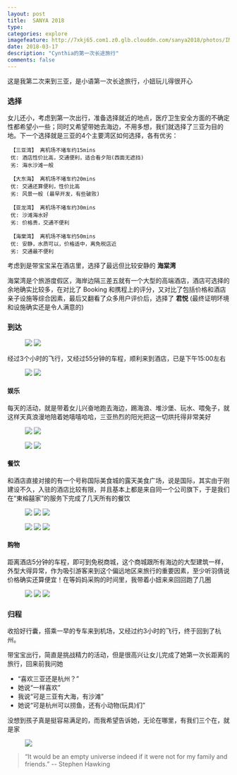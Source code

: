 ```yaml
---
layout: post
title:  SANYA 2018
type: 
categories: explore
imagefeature: http://7xkj65.com1.z0.glb.clouddn.com/sanya2018/photos/IMG_3142.jpg?imageMogr2/thumbnail/!20p
date: 2018-03-17
description: "Cynthia的第一次长途旅行"
comments: false
---
```


这是我第二次来到三亚，是小语第一次长途旅行，小妞玩儿得很开心

### 选择

女儿还小，考虑到第一次出行，准备选择就近的地点，医疗卫生安全方面的不确定性都希望小一些；同时又希望带她去海边，不用多想，我们就选择了三亚为目的地。下一个选择就是三亚的4个主要湾区如何选择，各有优劣：

``` 【三亚湾】 离机场不堵车约15mins```<br>
``` 优: 酒店性价比高，交通便利，适合看夕阳(西面无遮挡)```<br>
``` 劣: 海水沙滩一般```

``` 【大东海】 离机场不堵车约20mins``` <br>
``` 优: 交通还算便利，性价比高``` <br>
``` 劣: 风景一般 (最早开发，有些破败)```

``` 【亚龙湾】 离机场不堵车约30mins```<br>
``` 优: 沙滩海水好```<br>
``` 劣: 价格贵，交通不便利``` 

``` 【海棠湾】 离机场不堵车约50mins``` <br>
``` 优: 安静，水质可以，价格适中，离免税店近``` <br>
``` 劣: 交通最不便利``` 

考虑到是带宝宝呆在酒店里，选择了最远但比较安静的 **海棠湾**

海棠湾是个旅游度假区，海岸边隔三差五就有一个大型的高端酒店，酒店可选择的余地确实比较多，在对比了 Booking 和携程上的评分，又对比了包括价格和酒店亲子设施等综合因素，最后又翻看了众多用户评价后，选择了 **君悦** (最终证明环境和设施确实还是令人满意的)


### 到达

<figure class="half">
	<a href="http://7xkj65.com1.z0.glb.clouddn.com/sanya2018/photos/IMG_2984.jpg"><img src="http://7xkj65.com1.z0.glb.clouddn.com/sanya2018/photos/IMG_2984.jpg?imageMogr2/thumbnail/!30p"></a>
	<a href="http://7xkj65.com1.z0.glb.clouddn.com/sanya2018/photos/IMG_2982.jpg"><img src="http://7xkj65.com1.z0.glb.clouddn.com/sanya2018/photos/IMG_2982.jpg?imageMogr2/thumbnail/!30p"></a>
</figure>

经过3个小时的飞行，又经过55分钟的车程，顺利来到酒店，已是下午15:00左右

<figure class="half">
	<a href="http://7xkj65.com1.z0.glb.clouddn.com/sanya2018/photos/IMG_3003.jpg"><img src="http://7xkj65.com1.z0.glb.clouddn.com/sanya2018/photos/IMG_3003.jpg?imageMogr2/thumbnail/!30p"></a>
	<a href="http://7xkj65.com1.z0.glb.clouddn.com/sanya2018/photos/IMG_3027.jpg"><img src="http://7xkj65.com1.z0.glb.clouddn.com/sanya2018/photos/IMG_3027.jpg?imageMogr2/thumbnail/!30p"></a>
</figure>

#### 娱乐

每天的活动，就是带着女儿兴奋地跑去海边，踢海浪、堆沙堡、玩水、喂兔子，就这样天真浪漫地陪着她嘻嘻哈哈，三亚热烈的阳光把这一切烘托得非常美好

<figure class="half">
	<a href="http://7xkj65.com1.z0.glb.clouddn.com/sanya2018/photos/IMG_9501.jpg"><img src="http://7xkj65.com1.z0.glb.clouddn.com/sanya2018/photos/IMG_9501.jpg?imageMogr2/thumbnail/!30p"></a>
	<a href="http://7xkj65.com1.z0.glb.clouddn.com/sanya2018/photos/IMG_3186.jpg"><img src="http://7xkj65.com1.z0.glb.clouddn.com/sanya2018/photos/IMG_3186.jpg?imageMogr2/thumbnail/!30p"></a>
</figure>
<figure class="half">
	<a href="http://7xkj65.com1.z0.glb.clouddn.com/sanya2018/photos/EB04FC16-1C99-44B0-A10C-D86F36A32E2D-3506-000001AD4009DE92_tmp.JPG"><img src="http://7xkj65.com1.z0.glb.clouddn.com/sanya2018/photos/EB04FC16-1C99-44B0-A10C-D86F36A32E2D-3506-000001AD4009DE92_tmp.JPG?imageMogr2/thumbnail/!30p"></a>
	<a href="http://7xkj65.com1.z0.glb.clouddn.com/sanya2018/photos/E70ECBD2-FA73-4663-9E86-4104CA8A30E9-3506-000001A88D228699_tmp.JPG"><img src="http://7xkj65.com1.z0.glb.clouddn.com/sanya2018/photos/E70ECBD2-FA73-4663-9E86-4104CA8A30E9-3506-000001A88D228699_tmp.JPG?imageMogr2/thumbnail/!30p"></a>
</figure>

#### 餐饮

和酒店直接对接的有一个号称国际美食城的露天美食广场，说是国际，其实由于刚建设不久，入驻的酒店比较有限，并且基本上都是来自同一个公司旗下，于是我们在“東榕囍家”的服务下完成了几天所有的餐饮

<figure class="third">
	<a href="http://7xkj65.com1.z0.glb.clouddn.com/sanya2018/photos/IMG_3094.jpg"><img src="http://7xkj65.com1.z0.glb.clouddn.com/sanya2018/photos/IMG_3094.jpg?imageMogr2/thumbnail/!30p"></a>
	<a href="http://7xkj65.com1.z0.glb.clouddn.com/sanya2018/photos/IMG_3172.jpg"><img src="http://7xkj65.com1.z0.glb.clouddn.com/sanya2018/photos/IMG_3172.jpg?imageMogr2/thumbnail/!30p"></a>
    <a href="http://7xkj65.com1.z0.glb.clouddn.com/sanya2018/photos/IMG_3249.JPG"><img src="http://7xkj65.com1.z0.glb.clouddn.com/sanya2018/photos/IMG_3249.JPG?imageMogr2/thumbnail/!30p"></a>
</figure>
<figure class="third">
	<a href="http://7xkj65.com1.z0.glb.clouddn.com/sanya2018/photos/IMG_3192.JPG"><img src="http://7xkj65.com1.z0.glb.clouddn.com/sanya2018/photos/IMG_3192.JPG?imageMogr2/thumbnail/!30p"></a>
	<a href="http://7xkj65.com1.z0.glb.clouddn.com/sanya2018/photos/IMG_3248.JPG"><img src="http://7xkj65.com1.z0.glb.clouddn.com/sanya2018/photos/IMG_3248.JPG?imageMogr2/thumbnail/!30p"></a>
	<a href="http://7xkj65.com1.z0.glb.clouddn.com/sanya2018/photos/IMG_3250.JPG"><img src="http://7xkj65.com1.z0.glb.clouddn.com/sanya2018/photos/IMG_3250.JPG?imageMogr2/thumbnail/!30p"></a>
</figure>


#### 购物

距离酒店5分钟的车程，即可到免税商城，这个商城跟所有海边的大型建筑一样，外型大得异常，作为吸引游客来到这个偏远地区来旅行的重要因素，至少听羽倩说价格确实还算便宜！在等妈妈采购的时间里，我带着小妞来来回回跑了几圈

<figure class="third">
	<a href="http://7xkj65.com1.z0.glb.clouddn.com/sanya2018/photos/IMG_3229.jpg"><img src="http://7xkj65.com1.z0.glb.clouddn.com/sanya2018/photos/IMG_3229.jpg?imageMogr2/thumbnail/!30p"></a>
	<a href="http://7xkj65.com1.z0.glb.clouddn.com/sanya2018/photos/IMG_3233.jpg"><img src="http://7xkj65.com1.z0.glb.clouddn.com/sanya2018/photos/IMG_3233.jpg?imageMogr2/thumbnail/!30p"></a>
	<a href="http://7xkj65.com1.z0.glb.clouddn.com/sanya2018/photos/IMG_3236.jpg"><img src="http://7xkj65.com1.z0.glb.clouddn.com/sanya2018/photos/IMG_3236.jpg?imageMogr2/thumbnail/!30p"></a>
</figure>

### 归程

收拾好行囊，搭乘一早的专车来到机场，又经过约3小时的飞行，终于回到了杭州。

带宝宝出行，简直是挑战精力的活动，但是很高兴让女儿完成了她第一次长距离的旅行，回来前我问她
+ “喜欢三亚还是杭州？”
+ 她说“一样喜欢”
+ 我说“可是三亚有大海，有沙滩”
+ 她说“可是杭州可以捞鱼，还有小动物(玩具)们”

没想到孩子真是挺容易满足的，而我希望告诉她，无论在哪里，有我们三个在，就是家

<figure>
	<a href="http://7xkj65.com1.z0.glb.clouddn.com/sanya2018/photos/IMG_3142.jpg?imageMogr2/thumbnail/!20p"><img src="http://7xkj65.com1.z0.glb.clouddn.com/sanya2018/photos/IMG_3142.jpg?imageMogr2/thumbnail/!20p"></a>
</figure>

> “It would be an empty universe indeed if it were not for my family and friends.” -- Stephen Hawking